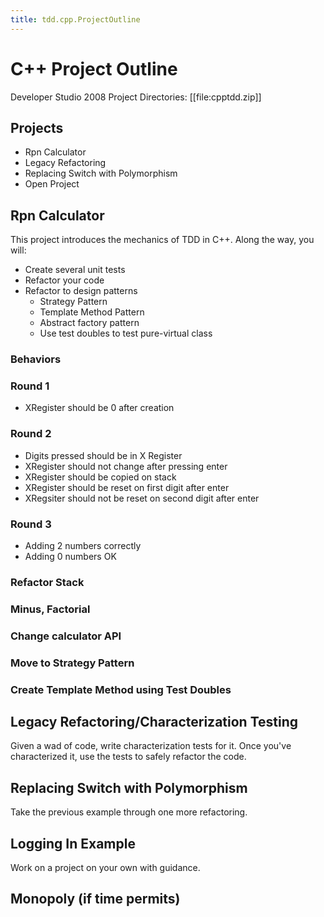 ```yaml
---
title: tdd.cpp.ProjectOutline
---
```

# C++ Project Outline
Developer Studio 2008 Project Directories: [[file:cpptdd.zip]]

## Projects
* Rpn Calculator
* Legacy Refactoring
* Replacing Switch with Polymorphism
* Open Project

## Rpn Calculator
This project introduces the mechanics of TDD in C++. Along the way, you will:
* Create several unit tests
* Refactor your code
* Refactor to design patterns
  * Strategy Pattern
  * Template Method Pattern
  * Abstract factory pattern
  * Use test doubles to test pure-virtual class

### Behaviors
### Round 1
* XRegister should be 0 after creation

### Round 2
* Digits pressed should be in X Register
* XRegister should not change after pressing enter
* XRegister should be copied on stack
* XRegister should be reset on first digit after enter
* XRegsiter should not be reset on second digit after enter

### Round 3
* Adding 2 numbers correctly
* Adding 0 numbers OK

### Refactor Stack
### Minus, Factorial
### Change calculator API
### Move to Strategy Pattern
### Create Template Method using Test Doubles

## Legacy Refactoring/Characterization Testing
Given a wad of code, write characterization tests for it. Once you've characterized it, use the tests to safely refactor the code.

## Replacing Switch with Polymorphism
Take the previous example through one more refactoring.

## Logging In Example
Work on a project on your own with guidance.

## Monopoly (if time permits)
 
